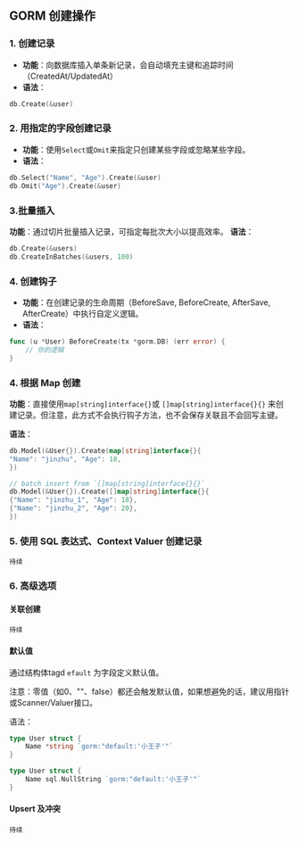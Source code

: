 ## GORM 创建操作
### 1. 创建记录
- **功能**：向数据库插入单条新记录，会自动填充主键和追踪时间（CreatedAt/UpdatedAt）
- **语法**：

```go
db.Create(&user)
```

### 2. 用指定的字段创建记录
- **功能**：使用`Select`或`Omit`来指定只创建某些字段或忽略某些字段。
- **语法**：
```go
db.Select("Name", "Age").Create(&user)
db.Omit("Age").Create(&user)
```

### 3.批量插入
**功能**：通过切片批量插入记录，可指定每批次大小以提高效率。
**语法**：

```go
db.Create(&users)
db.CreateInBatches(&users, 100)
```

### 4. 创建钩子
- **功能**：在创建记录的生命周期（BeforeSave, BeforeCreate, AfterSave, AfterCreate）中执行自定义逻辑。
- **语法**：
```go
func (u *User) BeforeCreate(tx *gorm.DB) (err error) { 
	// 你的逻辑 
}
```

### 4. 根据 Map 创建
**功能**：直接使用`map[string]interface{}`或 `[]map[string]interface{}{}` 来创建记录。但注意，此方式不会执行钩子方法，也不会保存关联且不会回写主键。

**语法**：
```go
db.Model(&User{}).Create(map[string]interface{}{
"Name": "jinzhu", "Age": 18,
})

// batch insert from `[]map[string]interface{}{}`
db.Model(&User{}).Create([]map[string]interface{}{
{"Name": "jinzhu_1", "Age": 18},
{"Name": "jinzhu_2", "Age": 20},
})
```

### 5. 使用 SQL 表达式、Context Valuer 创建记录
`待续`

### 6. 高级选项
#### 关联创建
`待续`

#### 默认值

通过结构体tagd `efault` 为字段定义默认值。

注意：零值（如0、""、false）都还会触发默认值，如果想避免的话，建议用指针或Scanner/Valuer接口。

语法：
```go
type User struct { 
	Name *string `gorm:"default:'小王子'"`
}

type User struct {
    Name sql.NullString `gorm:"default:'小王子'"`
}
```


#### Upsert 及冲突

`待续`

